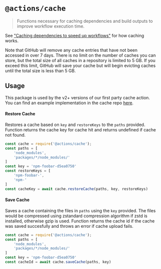 # `@actions/cache`

> Functions necessary for caching dependencies and build outputs to improve workflow execution time.

See ["Caching dependencies to speed up workflows"](https://help.github.com/github/automating-your-workflow-with-github-actions/caching-dependencies-to-speed-up-workflows) for how caching works.

Note that GitHub will remove any cache entries that have not been accessed in over 7 days. There is no limit on the number of caches you can store, but the total size of all caches in a repository is limited to 5 GB. If you exceed this limit, GitHub will save your cache but will begin evicting caches until the total size is less than 5 GB.

## Usage

This package is used by the v2+ versions of our first party cache action. You can find an example implementation in the cache repo [here](https://github.com/actions/cache). 

#### Restore Cache

Restores a cache based on `key` and `restoreKeys` to the `paths` provided. Function returns the cache key for cache hit and returns undefined if cache not found. 

```js
const cache = require('@actions/cache');
const paths = [
    'node_modules',
    'packages/*/node_modules/'
]
const key = 'npm-foobar-d5ea0750'
const restoreKeys = [
    'npm-foobar-',
    'npm-'
]
const cacheKey = await cache.restoreCache(paths, key, restoreKeys)
```

#### Save Cache

Saves a cache containing the files in `paths` using the `key` provided. The files would be compressed using zstandard compression algorithm if zstd is installed, otherwise gzip is used. Function returns the cache id if the cache was saved succesfully and throws an error if cache upload fails. 

```js
const cache = require('@actions/cache');
const paths = [
    'node_modules',
    'packages/*/node_modules/'
]
const key = 'npm-foobar-d5ea0750'
const cacheId = await cache.saveCache(paths, key)
```

